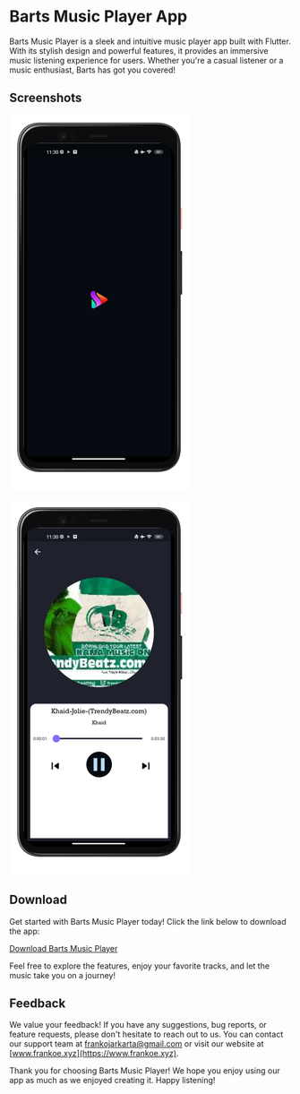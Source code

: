 # Barts Music Player App


Barts Music Player is a sleek and intuitive music player app built with Flutter. With its stylish design and powerful features, it provides an immersive music listening experience for users. Whether you're a casual listener or a music enthusiast, Barts has got you covered!


## Screenshots


![Screenshot 1](assets/screenshot/screenshot1.png)



![Screenshot 3](assets/screenshot/screenshot3.png)


## Download

Get started with Barts Music Player today! Click the link below to download the app:

[Download Barts Music Player](https://drive.google.com/file/d/1ZNQwUA_5O-nRjj8Ftjv7Qkep00Hy3sEO/view?usp=drive_link)

Feel free to explore the features, enjoy your favorite tracks, and let the music take you on a journey!

## Feedback

We value your feedback! If you have any suggestions, bug reports, or feature requests, please don't hesitate to reach out to us. You can contact our support team at frankojarkarta@gmail.com or visit our website at [www.frankoe.xyz](https://www.frankoe.xyz).

Thank you for choosing Barts Music Player! We hope you enjoy using our app as much as we enjoyed creating it. Happy listening!